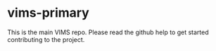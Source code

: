 vims-primary
============
This is the main VIMS repo.
Please read the github help to get started contributing to the project.
